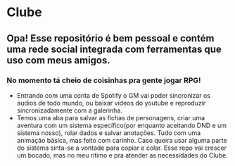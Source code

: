 # Clube

## Opa! Esse repositório é bem pessoal e contém uma rede social integrada com ferramentas que uso com meus amigos. 

### No momento tá cheio de coisinhas pra gente jogar RPG! 

- Entrando com uma conta de Spotify o GM vai poder sincronizar os audios de todo mundo, ou baixar vídeos do youtube e reproduzir sincronizadamente com a galerinha.   
- Temos uma aba para salvar as fichas de personagens, criar uma aventura com um sistema específico(por enquanto aceitando DND e um sistema nosso), rolar dados e salvar anotações. Tudo com uma animação básica, mas feito com carinho. Caso queira usar alguma parte do sistema sinta-se a vontade para copiar e colar. Esse repo vai crescer um bocado, mas no meu rítimo e pra atender as necessidades do Clube. 
